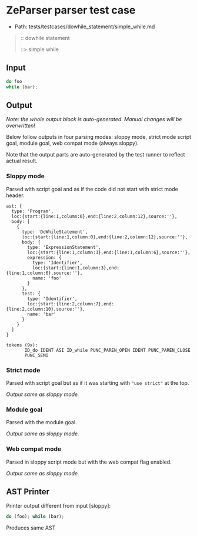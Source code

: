 # ZeParser parser test case

- Path: tests/testcases/dowhile_statement/simple_while.md

> :: dowhile statement
>
> ::> simple while

## Input

`````js
do foo
while (bar);
`````

## Output

_Note: the whole output block is auto-generated. Manual changes will be overwritten!_

Below follow outputs in four parsing modes: sloppy mode, strict mode script goal, module goal, web compat mode (always sloppy).

Note that the output parts are auto-generated by the test runner to reflect actual result.

### Sloppy mode

Parsed with script goal and as if the code did not start with strict mode header.

`````
ast: {
  type: 'Program',
  loc:{start:{line:1,column:0},end:{line:2,column:12},source:''},
  body: [
    {
      type: 'DoWhileStatement',
      loc:{start:{line:1,column:0},end:{line:2,column:12},source:''},
      body: {
        type: 'ExpressionStatement',
        loc:{start:{line:1,column:3},end:{line:1,column:6},source:''},
        expression: {
          type: 'Identifier',
          loc:{start:{line:1,column:3},end:{line:1,column:6},source:''},
          name: 'foo'
        }
      },
      test: {
        type: 'Identifier',
        loc:{start:{line:2,column:7},end:{line:2,column:10},source:''},
        name: 'bar'
      }
    }
  ]
}

tokens (9x):
       ID_do IDENT ASI ID_while PUNC_PAREN_OPEN IDENT PUNC_PAREN_CLOSE
       PUNC_SEMI
`````

### Strict mode

Parsed with script goal but as if it was starting with `"use strict"` at the top.

_Output same as sloppy mode._

### Module goal

Parsed with the module goal.

_Output same as sloppy mode._

### Web compat mode

Parsed in sloppy script mode but with the web compat flag enabled.

_Output same as sloppy mode._

## AST Printer

Printer output different from input [sloppy]:

````js
do (foo); while (bar);
````

Produces same AST
